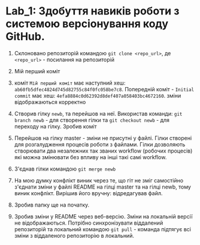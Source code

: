 # Lab_1: Здобуття навиків роботи з системою версіонування коду GitHub.

1. Склоновано репозиторій командою `git clone <repo_url>`, де `<repo_url>` - посилання на репозиторій
2. Мій перший коміт
3. коміт `Мій перший коміт` має наступний хеш: `ab60fb5dfec4824d745d82755c84f0fc058be7c8`. Попередній коміт - `Initial commit` має хеш: `4efa8884c0d62392d8def407a058403bc4672160`. зміни відображаються корректно

4. Створив гілку `newb`, та перейшов на неї. Використав команди: `git branch newb` - для створення гілки та `git checkout newb` - для переходу на гілку. Зробив коміт

5. Перейшов на гілку master - зміни не присутні у файлі. Гілки створені для розгалудження процесів роботи з файлами. Гілки дозволяють створювати два незалежних так званих workflow (робочих процесів) які можна змінювати без впливу на інші такі самі workflow.
6. З'єднав гілки командою `git merge newb`
7. На мою думку конфлікт виник через те, що гіт не зміг самостійно з'єднати зміни у файлі README на гілці master та на гілці newb, тому виник конфлікт. Вирішив його вручну: відредагував файл.
8. Зробив папку ще на початку.
9. Зробив зміни у README через веб-версію. Зміни на локальній версії не відображаються. Потрібно синхронізувати віддалений репозиторій та локальний командою `git pull` - команда підтягує всі зміни з віддаленого репозиторію в локальний.
